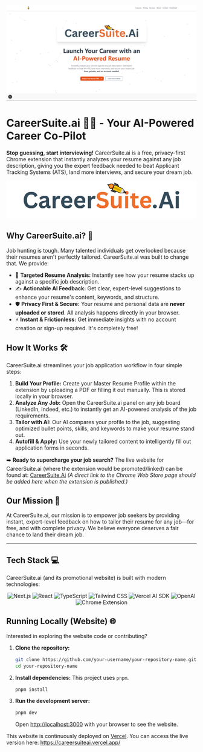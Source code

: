 ![image](assets/readme-photo2.png)

# CareerSuite.ai 🚀✨ - Your AI-Powered Career Co-Pilot

**Stop guessing, start interviewing!** CareerSuite.ai is a free, privacy-first Chrome extension that instantly analyzes your resume against any job description, giving you the expert feedback needed to beat Applicant Tracking Systems (ATS), land more interviews, and secure your dream job.

![CareerSuite.ai Banner](public/banner_light.png)

## Why CareerSuite.ai? 🤔

Job hunting is tough. Many talented individuals get overlooked because their resumes aren't perfectly tailored. CareerSuite.ai was built to change that. We provide:

*   🎯 **Targeted Resume Analysis:** Instantly see how your resume stacks up against a specific job description.
*   ✍️ **Actionable AI Feedback:** Get clear, expert-level suggestions to enhance your resume's content, keywords, and structure.
*   🛡️ **Privacy First & Secure:** Your resume and personal data are **never uploaded or stored**. All analysis happens directly in your browser.
*   ⚡ **Instant & Frictionless:** Get immediate insights with no account creation or sign-up required. It's completely free!

## How It Works 🛠️

CareerSuite.ai streamlines your job application workflow in four simple steps:

1.  **Build Your Profile:** Create your Master Resume Profile within the extension by uploading a PDF or filling it out manually. This is stored locally in your browser.
2.  **Analyze Any Job:** Open the CareerSuite.ai panel on any job board (LinkedIn, Indeed, etc.) to instantly get an AI-powered analysis of the job requirements.
3.  **Tailor with AI:** Our AI compares your profile to the job, suggesting optimized bullet points, skills, and keywords to make your resume stand out.
4.  **Autofill & Apply:** Use your newly tailored content to intelligently fill out application forms in seconds.

➡️ **Ready to supercharge your job search?**
The live website for CareerSuite.ai (where the extension would be promoted/linked) can be found at: [CareerSuite.Ai](https://careersuiteai.vercel.app/)
*(A direct link to the Chrome Web Store page should be added here when the extension is published.)*

## Our Mission 🌟

At CareerSuite.ai, our mission is to empower job seekers by providing instant, expert-level feedback on how to tailor their resume for any job—for free, and with complete privacy. We believe everyone deserves a fair chance to land their dream job.

---

## Tech Stack 💻

CareerSuite.ai (and its promotional website) is built with modern technologies:
<!-- Badges -->
<p align="center">
  <img src="https://img.shields.io/badge/next.js-000000?style=for-the-badge&logo=nextdotjs&logoColor=white" alt="Next.js"/>
  <img src="https://img.shields.io/badge/react-%2320232A.svg?style=for-the-badge&logo=react&logoColor=%2361DAFB" alt="React"/>
  <img src="https://img.shields.io/badge/typescript-%23007ACC.svg?style=for-the-badge&logo=typescript&logoColor=white" alt="TypeScript"/>
  <img src="https://img.shields.io/badge/tailwind%20css-%2338B2AC.svg?style=for-the-badge&logo=tailwind-css&logoColor=white" alt="Tailwind CSS"/>
  <img src="https://img.shields.io/badge/Vercel%20AI%20SDK-000000?style=for-the-badge&logo=vercel&logoColor=white" alt="Vercel AI SDK"/>
  <img src="https://img.shields.io/badge/OpenAI-412991?style=for-the-badge&logo=openai&logoColor=white" alt="OpenAI"/>
  <img src="https://img.shields.io/badge/Chrome%20Extension-Manifest%20V3-1A73E8?style=for-the-badge&logo=google-chrome&logoColor=white" alt="Chrome Extension"/>
</p>

## Running Locally (Website) 🌐

Interested in exploring the website code or contributing?

1.  **Clone the repository:**
    ```bash
    git clone https://github.com/your-username/your-repository-name.git # Replace with actual repo URL
    cd your-repository-name
    ```
2.  **Install dependencies:**
    This project uses `pnpm`.
    ```bash
    pnpm install
    ```
3.  **Run the development server:**
    ```bash
    pnpm dev
    ```
    Open [http://localhost:3000](http://localhost:3000) with your browser to see the website.

This website is continuously deployed on [Vercel](https://careersuiteai.vercel.app/). You can access the live version here: https://careersuiteai.vercel.app/
